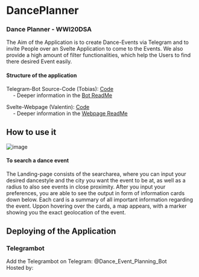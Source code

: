 # DancePlanner

### Dance Planner - WWI20DSA


The Aim of the Application is to create Dance-Events via Telegram and to invite People over an Svelte Application to come to the Events. We also provide a high amount of filter functionalities, which help the Users to find there desired Event easily.

#### Structure of the application

Telegram-Bot Source-Code (Tobias): [Code](https://github.com/ValentinHae/DancePlanner/tree/main/TelegramBot)<br />
&emsp; - Deeper information in the [Bot ReadMe](https://github.com/ValentinHae/DancePlanner/blob/main/TelegramBot/README.md)

Svelte-Webpage (Valentin): [Code](https://github.com/ValentinHae/DancePlanner/tree/main/DancePlanner) <br />
&emsp; - Deeper information in the [Webpage ReadMe](https://github.com/ValentinHae/DancePlanner/blob/main/DancePlanner/README.md)

## How to use it

![image](https://user-images.githubusercontent.com/79450010/152698649-5d29b4a6-d90c-4a4a-88ce-5d427a760862.png)

#### To search a dance event

The Landing-page consists of the searcharea, where you can input your desired dancestyle and the city you want the event to be at, as well as a radius to also see events in close proximity. After you input your preferences, you are able to see the output in form of information cards down below. Each card is a summary of all important information regarding the event. Uppon hovering over the cards, a map appears, with a marker showing you the exact geolocation of the event.



## Deploying of the Application 

### Telegrambot
Add the Telegrambot on Telegram: @Dance_Event_Planning_Bot <br />
Hosted by: 
